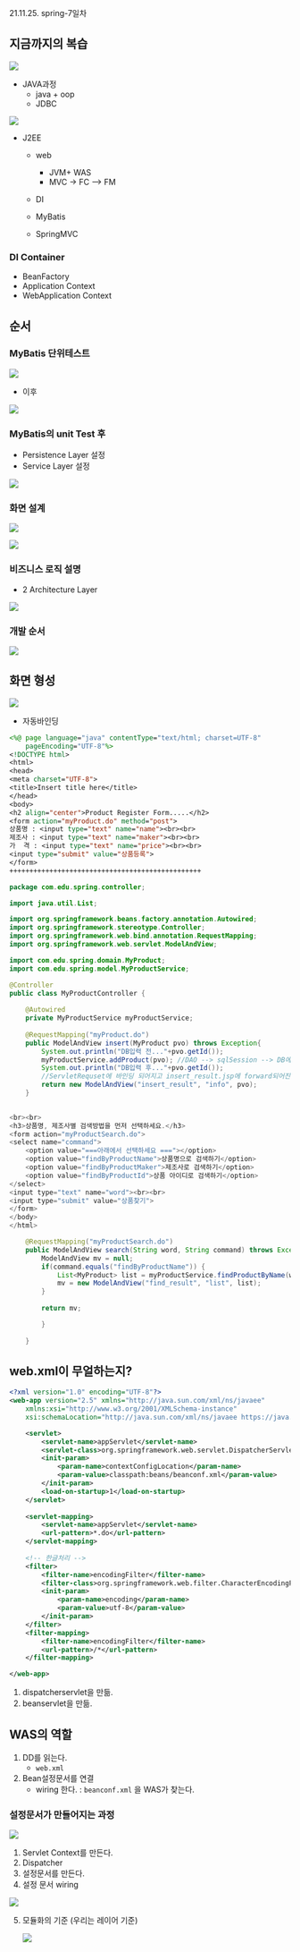 

21.11.25. spring-7일차

## 지금까지의 복습

![](./image/1125-01.png)

* JAVA과정
  * java + oop
  * JDBC

![](./image/1125-02.png)

* J2EE

  * web
    * JVM+ WAS
    * MVC -> FC --> FM

  * DI
  * MyBatis
  * SpringMVC

### DI Container

* BeanFactory
* Application Context
* WebApplication Context

## 순서

### MyBatis 단위테스트

![](./image/1125-03-1.png)

* 이후

![](./image/1125-03-2.png)

### MyBatis의 unit Test 후

* Persistence Layer 설정
* Service Layer 설정

![](./image/1125-03-3.png)

### 화면 설계

![](./image/1125-03-4.png)

![](./image/1125-03-5.png)

### 비즈니스 로직 설명

* 2 Architecture Layer

![](./image/1125-03-6.png)

### 개발 순서

![](./image/1125-03-7.png)

## 화면 형성

![](./image/1125-04.png)

* 자동바인딩

```jsp
<%@ page language="java" contentType="text/html; charset=UTF-8"
    pageEncoding="UTF-8"%>
<!DOCTYPE html>
<html>
<head>
<meta charset="UTF-8">
<title>Insert title here</title>
</head>
<body>
<h2 align="center">Product Register Form.....</h2>
<form action="myProduct.do" method="post">
상품명 : <input type="text" name="name"><br><br>
제조사 : <input type="text" name="maker"><br><br>
가  격 : <input type="text" name="price"><br><br>
<input type="submit" value="상품등록">
</form>
++++++++++++++++++++++++++++++++++++++++++++++++

```
```java
package com.edu.spring.controller;

import java.util.List;

import org.springframework.beans.factory.annotation.Autowired;
import org.springframework.stereotype.Controller;
import org.springframework.web.bind.annotation.RequestMapping;
import org.springframework.web.servlet.ModelAndView;

import com.edu.spring.domain.MyProduct;
import com.edu.spring.model.MyProductService;

@Controller
public class MyProductController {
	
	@Autowired
	private MyProductService myProductService;
	
	@RequestMapping("myProduct.do")
	public ModelAndView insert(MyProduct pvo) throws Exception{
		System.out.println("DB입력 전..."+pvo.getId());
		myProductService.addProduct(pvo); //DAO --> sqlSession --> DB에 insert
		System.out.println("DB입력 후..."+pvo.getId());
		//ServletRequset에 바인딩 되어지고 insert_result.jsp에 forward되어진다.
		return new ModelAndView("insert_result", "info", pvo);
	}
	

```
```java
<br><br>
<h3>상품명, 제조사별 검색방법을 먼저 선택하세요.</h3>
<form action="myProductSearch.do">
<select name="command">
	<option value="===아래에서 선택하세요 ==="></option>
	<option value="findByProductName">상품명으로 검색하기</option>
	<option value="findByProductMaker">제조사로 검색하기</option>
	<option value="findByProductId">상품 아이디로 검색하기</option>
</select>
<input type="text" name="word"><br><br>
<input type="submit" value="상품찾기">
</form>
</body>
</html>
```
```java
	@RequestMapping("myProductSearch.do")
	public ModelAndView search(String word, String command) throws Exception{
		ModelAndView mv = null;
		if(command.equals("findByProductName")) {
			List<MyProduct> list = myProductService.findProductByName(word);
			mv = new ModelAndView("find_result", "list", list);
		}
		
		return mv;

		}
		
	}
```
## web.xml이 무얼하는지?

```xml
<?xml version="1.0" encoding="UTF-8"?>
<web-app version="2.5" xmlns="http://java.sun.com/xml/ns/javaee"
	xmlns:xsi="http://www.w3.org/2001/XMLSchema-instance"
	xsi:schemaLocation="http://java.sun.com/xml/ns/javaee https://java.sun.com/xml/ns/javaee/web-app_2_5.xsd">

	<servlet>
		<servlet-name>appServlet</servlet-name>
		<servlet-class>org.springframework.web.servlet.DispatcherServlet</servlet-class>
		<init-param>
			<param-name>contextConfigLocation</param-name>
			<param-value>classpath:beans/beanconf.xml</param-value>
		</init-param>
		<load-on-startup>1</load-on-startup>
	</servlet>
		
	<servlet-mapping>
		<servlet-name>appServlet</servlet-name>
		<url-pattern>*.do</url-pattern>
	</servlet-mapping>
	
	<!-- 한글처리 -->
	<filter>
		<filter-name>encodingFilter</filter-name>
		<filter-class>org.springframework.web.filter.CharacterEncodingFilter</filter-class>
		<init-param>
			<param-name>encoding</param-name>
			<param-value>utf-8</param-value>
		</init-param>
	</filter>
	<filter-mapping>
		<filter-name>encodingFilter</filter-name>
		<url-pattern>/*</url-pattern>
	</filter-mapping>

</web-app>

```

1. dispatcherservlet을 만듦.
2. beanservlet을 만듦.

## WAS의 역할

1. DD를 읽는다.
   * `web.xml`
2. Bean설정문서를 연결
   * wiring 한다. : `beanconf.xml` 을 WAS가 찾는다.



### 설정문서가 만들어지는 과정

![](./image/1125-05-4.png)

1. Servlet Context를 만든다.
2. Dispatcher
3. 설정문서를 만든다.
4. 설정 문서 wiring

![](./image/1125-05-5.png)

5. 모듈화의 기준 (우리는 레이어 기준)

   ![](./image/1125-05-6.png)
